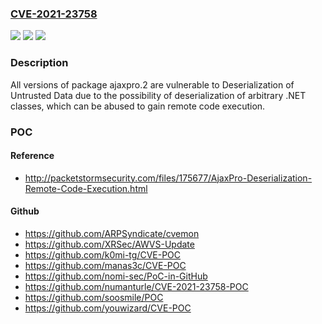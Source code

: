 ### [CVE-2021-23758](https://cve.mitre.org/cgi-bin/cvename.cgi?name=CVE-2021-23758)
![](https://img.shields.io/static/v1?label=Product&message=AjaxPro.2&color=blue)
![](https://img.shields.io/static/v1?label=Version&message=%3E%3D%200%20&color=brighgreen)
![](https://img.shields.io/static/v1?label=Vulnerability&message=Deserialization%20of%20Untrusted%20Data&color=brighgreen)

### Description

All versions of package ajaxpro.2 are vulnerable to Deserialization of Untrusted Data due to the possibility of deserialization of arbitrary .NET classes, which can be abused to gain remote code execution.

### POC

#### Reference
- http://packetstormsecurity.com/files/175677/AjaxPro-Deserialization-Remote-Code-Execution.html

#### Github
- https://github.com/ARPSyndicate/cvemon
- https://github.com/XRSec/AWVS-Update
- https://github.com/k0mi-tg/CVE-POC
- https://github.com/manas3c/CVE-POC
- https://github.com/nomi-sec/PoC-in-GitHub
- https://github.com/numanturle/CVE-2021-23758-POC
- https://github.com/soosmile/POC
- https://github.com/youwizard/CVE-POC

